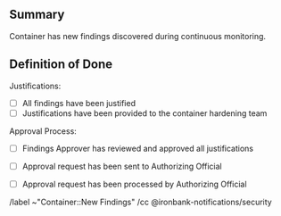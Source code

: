 ## Summary

Container has new findings discovered during continuous monitoring.



## Definition of Done
Justifications:
- [ ] All findings have been justified
- [ ] Justifications have been provided to the container hardening team

Approval Process:
- [ ] Findings Approver has reviewed and approved all justifications
- [ ] Approval request has been sent to Authorizing Official
- [ ] Approval request has been processed by Authorizing Official



/label ~"Container::New Findings"
/cc @ironbank-notifications/security